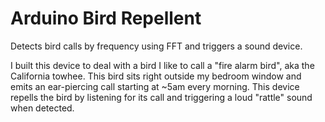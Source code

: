 # Arduino Bird Repellent

Detects bird calls by frequency using FFT and triggers a sound device.

I built this device to deal with a bird I like to call a "fire alarm bird", aka the California towhee. 
This bird sits right outside my bedroom window and emits an ear-piercing call starting at ~5am every morning.
This device repells the bird by listening for its call and triggering a loud "rattle" sound when detected. 

